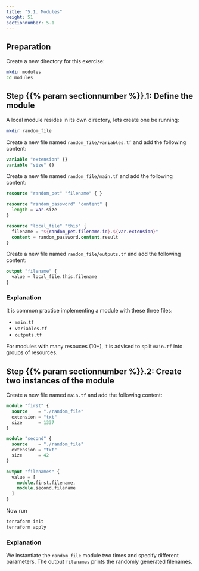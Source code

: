 ```yaml
---
title: "5.1. Modules"
weight: 51
sectionnumber: 5.1
---
```



## Preparation

Create a new directory for this exercise:

```bash
mkdir modules
cd modules
```


## Step {{% param sectionnumber %}}.1: Define the module

A local module resides in its own directory, lets create one be running:

```bash
mkdir random_file
```

Create a new file named `random_file/variables.tf` and add the following content:

```terraform
variable "extension" {}
variable "size" {}
```

Create a new file named `random_file/main.tf` and add the following content:

```terraform
resource "random_pet" "filename" { }

resource "random_password" "content" {
  length = var.size
}

resource "local_file" "this" {
  filename = "${random_pet.filename.id}.${var.extension}"
  content = random_password.content.result
}
```

Create a new file named `random_file/outputs.tf` and add the following content:

```terraform
output "filename" {
  value = local_file.this.filename
}
```


### Explanation

It is common practice implementing a module with these three files:

* `main.tf`
* `variables.tf`
* `outputs.tf`

For modules with many resouces (10+), it is advised to split `main.tf` into groups of resources.


## Step {{% param sectionnumber %}}.2: Create two instances of the module

Create a new file named `main.tf` and add the following content:

```terraform
module "first" {
  source    = "./random_file"
  extension = "txt"
  size      = 1337
}

module "second" {
  source    = "./random_file"
  extension = "txt"
  size      = 42
}

output "filenames" {
  value = [
    module.first.filename,
    module.second.filename
  ]
}
```

Now run

```bash
terraform init
terraform apply
```


### Explanation

We instantiate the `random_file` module two times and specify different parameters. The output `filenames` prints
the randomly generated filenames.
